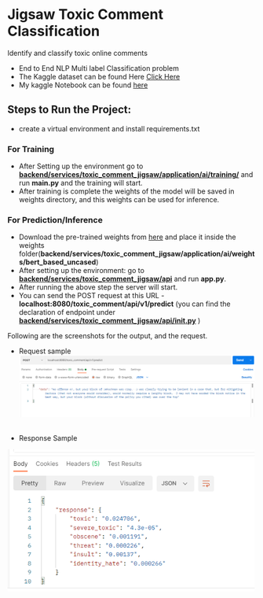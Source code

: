 # Jigsaw Toxic Comment Classification
 Identify and classify toxic online comments

- End to End NLP Multi label Classification problem
- The Kaggle dataset can be found Here [Click Here](https://www.kaggle.com/c/jigsaw-toxic-comment-classification-challenge/data)
- My kaggle Notebook can be found [here](https://www.kaggle.com/raryan/jigsaw-toxic-comment-bert-base-uncased)
 
## Steps to Run the Project:
- create a virtual environment and install requirements.txt
  
### For Training
- After Setting up the environment go to [**backend/services/toxic_comment_jigsaw/application/ai/training/**](https://github.com/R-aryan/Jigsaw-Toxic-Comment-Classification/tree/main/backend/services/toxic_comment_jigsaw/application/ai/training) and run **main.py** and the training will start.
- After training is complete the weights of the model will be saved in weights directory, and this weights can be used for inference.
  
### For Prediction/Inference
- Download the pre-trained weights from [here](https://drive.google.com/file/d/1yx6C1_Ucuodb4z0QzylCv4CqqbEv_tt3/view?usp=sharing) and place it inside the weights folder(**backend/services/toxic_comment_jigsaw/application/ai/weights/bert_based_uncased**)
- After setting up the environment: go to [**backend/services/toxic_comment_jigsaw/api**](https://github.com/R-aryan/Jigsaw-Toxic-Comment-Classification/tree/main/backend/services/toxic_comment_jigsaw/api) and run **app.py**.
- After running the above step the server will start.  
- You can send the POST request at this URL - **localhost:8080/toxic_comment/api/v1/predict** (you can find the declaration of endpoint under [**backend/services/toxic_comment_jigsaw/api/__init__.py**](https://github.com/R-aryan/Jigsaw-Toxic-Comment-Classification/blob/main/backend/services/toxic_comment_jigsaw/api/__init__.py) )

Following are the screenshots for the output, and the request.

- Request sample 
![Sample request](https://github.com/R-aryan/Jigsaw-Toxic-Comment-Classification/blob/main/msc/toxic_request.png)
  <br>
  <br>
  
- Response Sample

![Sample response](https://github.com/R-aryan/Jigsaw-Toxic-Comment-Classification/blob/main/msc/toxic_response.png)

